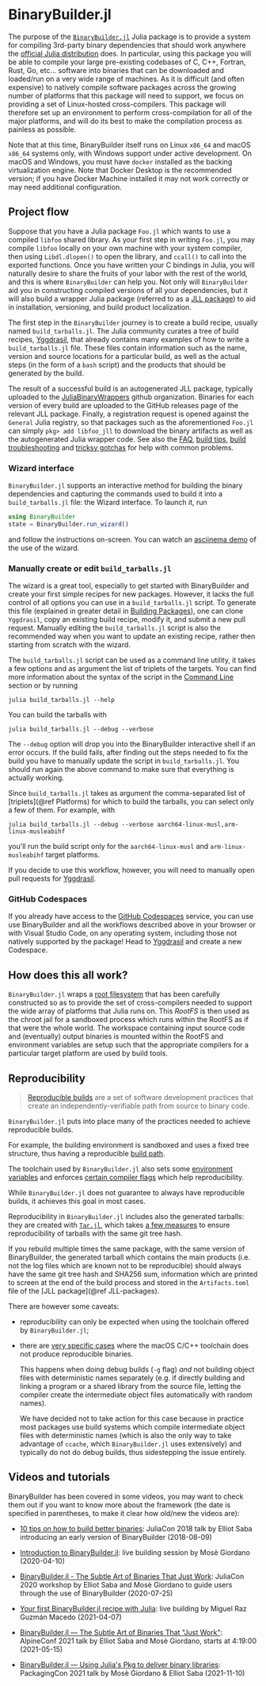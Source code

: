 # BinaryBuilder.jl

The purpose of the [`BinaryBuilder.jl`](https://github.com/JuliaPackaging/BinaryBuilder.jl) Julia package is to provide a system for compiling 3rd-party binary dependencies that should work anywhere the [official Julia distribution](https://julialang.org/downloads) does.  In particular, using this package you will be able to compile your large pre-existing codebases of C, C++, Fortran, Rust, Go, etc... software into binaries that can be downloaded and loaded/run on a very wide range of machines.  As it is difficult (and often expensive) to natively compile software packages across the growing number of platforms that this package will need to support, we focus on providing a set of Linux-hosted cross-compilers.  This package will therefore set up an environment to perform cross-compilation for all of the major platforms, and will do its best to make the compilation process as painless as possible.

Note that at this time, BinaryBuilder itself runs on Linux `x86_64` and macOS `x86_64` systems only, with Windows support under active development.  On macOS and Windows, you must have `docker` installed as the backing virtualization engine.  Note that Docker Desktop is the recommended version; if you have Docker Machine installed it may not work correctly or may need additional configuration.

## Project flow

Suppose that you have a Julia package `Foo.jl` which wants to use a compiled `libfoo` shared library.  As your first step in writing `Foo.jl`, you may compile `libfoo` locally on your own machine with your system compiler, then using `Libdl.dlopen()` to open the library, and `ccall()` to call into the exported functions.  Once you have written your C bindings in Julia, you will naturally desire to share the fruits of your labor with the rest of the world, and this is where `BinaryBuilder` can help you.  Not only will `BinaryBuilder` aid you in constructing compiled versions of all your dependencies, but it will also build a wrapper Julia package (referred to as a [JLL package](jll.md)) to aid in installation, versioning, and build product localization.

The first step in the `BinaryBuilder` journey is to create a build recipe, usually named `build_tarballs.jl`.  The Julia community curates a tree of build recipes, [Yggdrasil](https://github.com/JuliaPackaging/Yggdrasil), that already contains many examples of how to write a `build_tarballs.jl` file.  These files contain information such as the name, version and source locations for a particular build, as well as the actual steps (in the form of a `bash` script) and the products that should be generated by the build.

The result of a successful build is an autogenerated JLL package, typically uploaded to the [JuliaBinaryWrappers](https://github.com/JuliaBinaryWrappers/) github organization.  Binaries for each version of every build are uploaded to the GitHub releases page of the relevant JLL package.  Finally, a registration request is opened against the `General` Julia registry, so that packages such as the aforementioned `Foo.jl` can simply `pkg> add libfoo_jll` to download the binary artifacts as well as the autogenerated Julia wrapper code.  See also the [FAQ](FAQ.md), [build tips](build_tips.md), [build troubleshooting](troubleshooting.md) and [tricksy gotchas](tricksy_gotchas.md) for help with common problems.

### Wizard interface

`BinaryBuilder.jl` supports an interactive method for building the binary dependencies and capturing the commands used to build it into a `build_tarballs.jl` file: the Wizard interface.  To launch it, run

```julia
using BinaryBuilder
state = BinaryBuilder.run_wizard()
```

and follow the instructions on-screen.  You can watch an [asciinema demo](https://asciinema.org/a/304105) of the use of the wizard.

### Manually create or edit `build_tarballs.jl`

The wizard is a great tool, especially to get started with BinaryBuilder and create your first simple recipes for new packages.  However, it lacks the full control of all options you can use in a `build_tarballs.jl` script.  To generate this file (explained in greater detail in [Building Packages](building.md)), one can clone `Yggdrasil`, copy an existing build recipe, modify it, and submit a new pull request.  Manually editing the `build_tarballs.jl` script is also the recommended way when you want to update an existing recipe, rather then starting from scratch with the wizard.

The `build_tarballs.jl` script can be used as a command line utility, it takes a few options and as argument the list of triplets of the targets.  You can find more information about the syntax of the script in the [Command Line](@ref) section or by running

```
julia build_tarballs.jl --help
```

You can build the tarballs with

```
julia build_tarballs.jl --debug --verbose
```

The `--debug` option will drop you into the BinaryBuilder interactive shell if an error occurs.  If the build fails, after finding out the steps needed to fix the build you have to manually update the script in `build_tarballs.jl`.  You should run again the above command to make sure that everything is actually working.

Since `build_tarballs.jl` takes as argument the comma-separated list of [triplets](@ref Platforms) for which to build the tarballs, you can select only a few of them.  For example, with

```
julia build_tarballs.jl --debug --verbose aarch64-linux-musl,arm-linux-musleabihf
```

you'll run the build script only for the `aarch64-linux-musl` and `arm-linux-musleabihf` target platforms.

If you decide to use this workflow, however, you will need to manually open pull requests for [Yggdrasil](https://github.com/JuliaPackaging/Yggdrasil/).

### GitHub Codespaces

If you already have access to the [GitHub Codespaces](https://github.com/features/codespaces) service, you can use use BinaryBuilder and all the workflows described above in your browser or with Visual Studio Code, on any operating system, including those not natively supported by the package!  Head to [Yggdrasil](https://github.com/JuliaPackaging/Yggdrasil/) and create a new Codespace.

## How does this all work?

`BinaryBuilder.jl` wraps a [root filesystem](rootfs.md) that has been carefully constructed so as to provide the set of cross-compilers needed to support the wide array of platforms that Julia runs on.  This _RootFS_ is then used as the chroot jail for a sandboxed process which runs within the RootFS as if that were the whole world.  The workspace containing input source code and (eventually) output binaries is mounted within the RootFS and environment variables are setup such that the appropriate compilers for a particular target platform are used by build tools.

## Reproducibility

> [Reproducible builds](https://reproducible-builds.org/) are a set of software development practices that create an independently-verifiable path from source to binary code.

`BinaryBuilder.jl` puts into place many of the practices needed to achieve reproducible builds.

For example, the building environment is sandboxed and uses a fixed tree structure, thus having a reproducible [build path](https://reproducible-builds.org/docs/build-path/).

The toolchain used by `BinaryBuilder.jl` also sets some [environment variables](https://reproducible-builds.org/docs/source-date-epoch/) and enforces [certain compiler flags](https://reproducible-builds.org/docs/randomness/) which help reproducibility.

While `BinaryBuilder.jl` does not guarantee to always have reproducible builds, it achieves this goal in most cases.

Reproducibility in `BinaryBuilder.jl` includes also the generated tarballs: they are created with [`Tar.jl`](https://github.com/JuliaIO/Tar.jl), which takes [a few measures](https://github.com/JuliaIO/Tar.jl/blob/1de4f92dc1ba4de4b54ac5279ec1d84fb15948f6/README.md#reproducibility) to ensure reproducibility of tarballs with the same git tree hash.

If you rebuild multiple times the same package, with the same version of BinaryBuilder, the generated tarball which contains the main products (i.e. not the log files which are known not to be reproducible) should always have the same git tree hash and SHA256 sum, information which are printed to screen at the end of the build process and stored in the `Artifacts.toml` file of the [JLL package](@ref JLL-packages).

There are however some caveats:

* reproducibility can only be expected when using the toolchain offered by `BinaryBuilder.jl`;

* there are [very specific cases](https://github.com/JuliaPackaging/BinaryBuilder.jl/issues/1230) where the macOS C/C++ toolchain does not produce reproducible binaries.

  This happens when doing debug builds (`-g` flag) _and_ not building object files with deterministic names separately (e.g. if directly building and linking a program or a shared library from the source file, letting the compiler create the intermediate object files automatically with random names).

  We have decided not to take action for this case because in practice most packages use build systems which compile intermediate object files with deterministic names (which is also the only way to take advantage of `ccache`, which `BinaryBuilder.jl` uses extensively) and typically do not do debug builds, thus sidestepping the issue entirely.

## Videos and tutorials

BinaryBuilder has been covered in some videos, you may want to check them out if you want to know more about the framework (the date is specified in parentheses, to make it clear how old/new the videos are):

* [10 tips on how to build better binaries](https://www.youtube.com/watch?v=2e0PBGSaQaI): JuliaCon 2018 talk by Elliot Saba introducing an early version of BinaryBuilder (2018-08-09)

* [Introduction to BinaryBuilder.jl](https://www.youtube.com/watch?v=d_h8C4iCzno): live building session by Mosè Giordano (2020-04-10)

* [BinaryBuilder.jl - The Subtle Art of Binaries That Just Work](https://www.youtube.com/watch?v=3IyXsBwqll8): JuliaCon 2020 workshop by Elliot Saba and Mosè Giordano to guide users through the use of BinaryBuilder (2020-07-25)

* [Your first BinaryBuilder.jl recipe with Julia](https://www.youtube.com/watch?v=7fkNcdbt4dg): live building by Miguel Raz Guzmán Macedo (2021-04-07)

* [BinaryBuilder.jl — The Subtle Art of Binaries That "Just Work"](https://bbb.dereferenced.org/playback/presentation/2.3/75a49eebcb63d6fee8c55417ea7cc51768d86f3d-1621065511930): AlpineConf 2021 talk by Elliot Saba and Mosè Giordano, starts at 4:19:00 (2021-05-15)

* [BinaryBuilder.jl — Using Julia's Pkg to deliver binary libraries](https://www.youtube.com/watch?v=S__x3K31qnE): PackagingCon 2021 talk by Mosè Giordano & Elliot Saba (2021-11-10)

